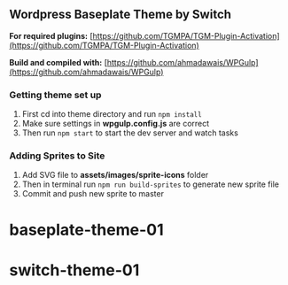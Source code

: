 ## Wordpress Baseplate Theme by Switch

**For required plugins:**
[https://github.com/TGMPA/TGM-Plugin-Activation](https://github.com/TGMPA/TGM-Plugin-Activation)

**Build and compiled with:**
[https://github.com/ahmadawais/WPGulp](https://github.com/ahmadawais/WPGulp)

### Getting theme set up
1. First cd into theme directory and run `npm install`
2. Make sure settings in **wpgulp.config.js** are correct
3. Then run `npm start` to start the dev server and watch tasks

### Adding Sprites to Site
 1. Add SVG file to **assets/images/sprite-icons** folder
 2. Then in terminal run `npm run build-sprites` to generate new sprite file
 3. Commit and push new sprite to master
# baseplate-theme-01
# switch-theme-01
